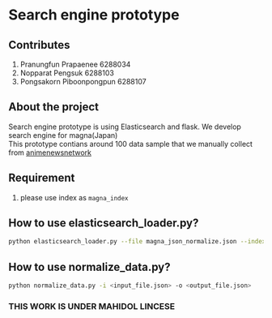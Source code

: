 # Search engine prototype

## Contributes

1. Pranungfun Prapaenee 6288034
2. Nopparat Pengsuk 6288103
3. Pongsakorn Piboonpongpun 6288107

## About the project

Search engine prototype is using Elasticsearch and flask. We develop search engine for magna(Japan)<br/>
This prototype contians around 100 data sample that we manually collect from [animenewsnetwork](https://www.animenewsnetwork.com/)

## Requirement

1. please use index as ```magna_index```

## How to use elasticsearch_loader.py?

```bash
python elasticsearch_loader.py --file magna_json_normalize.json --index magna_index --type magna
```


## How to use normalize_data.py?

```bash
python normalize_data.py -i <input_file.json> -o <output_file.json>
```

### THIS WORK IS UNDER MAHIDOL LINCESE
